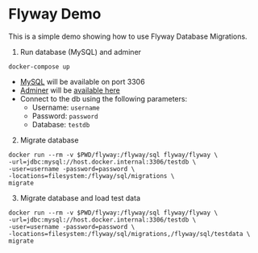 # Flyway Demo

This is a simple demo showing how to use Flyway Database Migrations.

1. Run database (MySQL) and adminer

``` shell
docker-compose up
```

- [MySQL][mysql] will be available on port 3306
- [Adminer][adminer] will be [available here][adminer-localhost]
- Connect to the db using the following parameters:
  - Username: `username`
  - Password: `password`
  - Database: `testdb`

2. Migrate database

``` shell
docker run --rm -v $PWD/flyway:/flyway/sql flyway/flyway \
-url=jdbc:mysql://host.docker.internal:3306/testdb \
-user=username -password=password \ 
-locations=filesystem:/flyway/sql/migrations \ 
migrate
```

3. Migrate database and load test data

``` shell
docker run --rm -v $PWD/flyway:/flyway/sql flyway/flyway \
-url=jdbc:mysql://host.docker.internal:3306/testdb \
-user=username -password=password \
-locations=filesystem:/flyway/sql/migrations,/flyway/sql/testdata \
migrate
```

[mysql]: https://www.mysql.com
[adminer]: https://www.adminer.org/
[adminer-localhost]: http://localhost:8000
